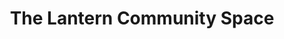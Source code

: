 ---
title: "The Lantern Community Space"
url: /allithwaite/the-lantern-community-space/
shop: Gebrauchtwaren
---